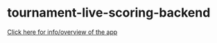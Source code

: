 # tournament-live-scoring-backend

[Click here for info/overview of the app](https://github.com/jaankuu/tournament-live-scoring-frontend)
